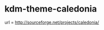 kdm-theme-caledonia
========================================

url = http://sourceforge.net/projects/caledonia/
